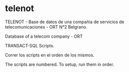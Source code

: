 # telenot
TELENOT - Base de datos de una compañia de servicios de telecomunicaciones - ORT N°2 Belgrano.

Database of a telecom company - ORT 

TRANSACT-SQL Scripts.

Correr los scripts en el orden de los mismos.

The scripts are numbered. To setup, run them in order. 
